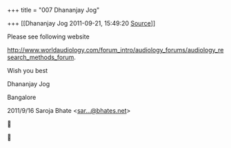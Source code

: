 +++
title = "007 Dhananjay Jog"

+++
[[Dhananjay Jog	2011-09-21, 15:49:20 [Source](https://groups.google.com/g/bvparishat/c/MpFGPJT8G3U)]]





Please see following website

<http://www.worldaudiology.com/forum_intro/audiology_forums/audiology_research_methods_forum>.  
  
Wish you best

Dhananjay Jog

Bangalore





2011/9/16 Saroja Bhate \<[sar...@bhates.net]()\>  





